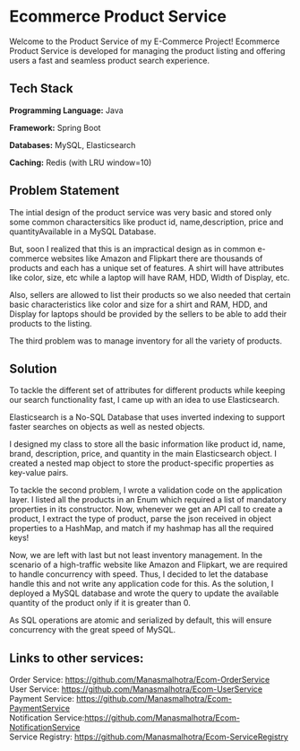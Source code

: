# Ecommerce Product Service

Welcome to the Product Service of my E-Commerce Project!
Ecommerce Product Service is developed for managing the product listing and offering users a fast and seamless product search experience.


## Tech Stack

**Programming Language:** Java

**Framework:** Spring Boot

**Databases:** MySQL, Elasticsearch

**Caching:** Redis (with LRU window=10)



## Problem Statement

The intial design of the product service was very basic and stored only some common charactersitics like product id, name,description, price and quantityAvailable in a MySQL Database.

But, soon I realized that this is an impractical design as in common e-commerce websites like Amazon and Flipkart there are thousands of products and each has a unique set of features. 
A shirt will have attributes like color, size, etc while a laptop will have RAM, HDD, Width of Display, etc.

Also, sellers are allowed to list their products so we also needed that certain basic characteristics like color and size for a shirt and RAM, HDD, and Display for laptops should be provided by the sellers to be able to add their products to the listing.

The third problem was to manage inventory for all the variety of products. 


## Solution

To tackle the different set of attributes for different products while keeping our search functionality fast, I came up with an idea to use Elasticsearch.

Elasticsearch is a No-SQL Database that uses inverted indexing to support faster searches on objects as well as nested objects.

I designed my class to store all the basic information like product id, name, brand, description, price, and quantity in the main Elasticsearch object. I created a nested map object to store the product-specific properties as key-value pairs.

To tackle the second problem, I wrote a validation code on the application layer. I listed all the products in an Enum which required a list of mandatory properties in its constructor. Now, whenever we get an API call to create a product, I extract the type of product, parse the json received in object properties to a HashMap, and match if my hashmap has all the required keys!

Now, we are left with last but not least inventory management. In the scenario of a high-traffic website like Amazon and Flipkart, we are required to handle concurrency with speed. Thus, I decided to let the database handle this and not write any application code for this. As the solution, I deployed a MySQL database and wrote the query to update the available quantity of the product only if it is greater than 0. 

As SQL operations are atomic and serialized by default, this will ensure concurrency with the great speed of MySQL.

## Links to other services:

Order Service: https://github.com/Manasmalhotra/Ecom-OrderService</br>
User Service: https://github.com/Manasmalhotra/Ecom-UserService</br>
Payment Service: https://github.com/Manasmalhotra/Ecom-PaymentService</br>
Notification Service:https://github.com/Manasmalhotra/Ecom-NotificationService</br>
Service Registry: https://github.com/Manasmalhotra/Ecom-ServiceRegistry
